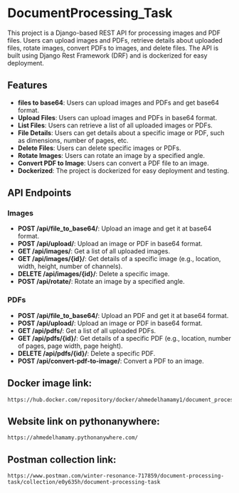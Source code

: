 # DocumentProcessing_Task

This project is a Django-based REST API for processing images and PDF files. Users can upload images and PDFs, retrieve details about uploaded files, rotate images, convert PDFs to images, and delete files. The API is built using Django Rest Framework (DRF) and is dockerized for easy deployment.

## Features
- **files to base64**: Users can upload images and PDFs and get base64 format.
- **Upload Files**: Users can upload images and PDFs in base64 format.
- **List Files**: Users can retrieve a list of all uploaded images or PDFs.
- **File Details**: Users can get details about a specific image or PDF, such as dimensions, number of pages, etc.
- **Delete Files**: Users can delete specific images or PDFs.
- **Rotate Images**: Users can rotate an image by a specified angle.
- **Convert PDF to Image**: Users can convert a PDF file to an image.
- **Dockerized**: The project is dockerized for easy deployment and testing.

## API Endpoints

### Images
- **POST /api/file_to_base64/**: Upload an image and get it at base64 format.
- **POST /api/upload/**: Upload an image or PDF in base64 format.
- **GET /api/images/**: Get a list of all uploaded images.
- **GET /api/images/{id}/**: Get details of a specific image (e.g., location, width, height, number of channels).
- **DELETE /api/images/{id}/**: Delete a specific image.
- **POST /api/rotate/**: Rotate an image by a specified angle.

### PDFs
- **POST /api/file_to_base64/**: Upload an PDF and get it at base64 format.
- **POST /api/upload/**: Upload an image or PDF in base64 format.
- **GET /api/pdfs/**: Get a list of all uploaded PDFs.
- **GET /api/pdfs/{id}/**: Get details of a specific PDF (e.g., location, number of pages, page width, page height).
- **DELETE /api/pdfs/{id}/**: Delete a specific PDF.
- **POST /api/convert-pdf-to-image/**: Convert a PDF to an image.

## Docker image link:
    https://hub.docker.com/repository/docker/ahmedelhamamy1/document_processing_task/general
## Website link on pythonanywhere:
    https://ahmedelhamamy.pythonanywhere.com/
## Postman collection link:
    https://www.postman.com/winter-resonance-717859/document-processing-task/collection/e0y635h/document-processing-task    
